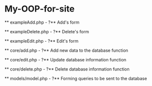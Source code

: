 ﻿# My-OOP-for-site
** exampleAdd.php - ?**
Add's form


** exampleDelete.php - ?**
Delete's form


** exampleEdit.php - ?**
Edit's form


** core/add.php - ?**
Add new data to the database function


** core/edit.php - ?**
Update database information function


** core/delete.php - ?**
Delete database information function

** models/model.php - ?**
Forming queries to be sent to the database
